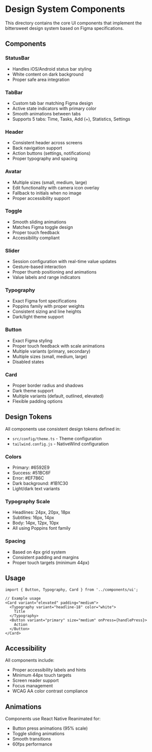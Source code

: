 # Design System Components

This directory contains the core UI components that implement the bittersweet design system based on Figma specifications.

## Components

### StatusBar
- Handles iOS/Android status bar styling
- White content on dark background
- Proper safe area integration

### TabBar
- Custom tab bar matching Figma design
- Active state indicators with primary color
- Smooth animations between tabs
- Supports 5 tabs: Time, Tasks, Add (+), Statistics, Settings

### Header
- Consistent header across screens
- Back navigation support
- Action buttons (settings, notifications)
- Proper typography and spacing

### Avatar
- Multiple sizes (small, medium, large)
- Edit functionality with camera icon overlay
- Fallback to initials when no image
- Proper accessibility support

### Toggle
- Smooth sliding animations
- Matches Figma toggle design
- Proper touch feedback
- Accessibility compliant

### Slider
- Session configuration with real-time value updates
- Gesture-based interaction
- Proper thumb positioning and animations
- Value labels and range indicators

### Typography
- Exact Figma font specifications
- Poppins family with proper weights
- Consistent sizing and line heights
- Dark/light theme support

### Button
- Exact Figma styling
- Proper touch feedback with scale animations
- Multiple variants (primary, secondary)
- Multiple sizes (small, medium, large)
- Disabled states

### Card
- Proper border radius and shadows
- Dark theme support
- Multiple variants (default, outlined, elevated)
- Flexible padding options

## Design Tokens

All components use consistent design tokens defined in:
- `src/config/theme.ts` - Theme configuration
- `tailwind.config.js` - NativeWind configuration

### Colors
- Primary: #6592E9
- Success: #51BC6F
- Error: #EF786C
- Dark background: #1B1C30
- Light/dark text variants

### Typography Scale
- Headlines: 24px, 20px, 18px
- Subtitles: 16px, 14px
- Body: 14px, 12px, 10px
- All using Poppins font family

### Spacing
- Based on 4px grid system
- Consistent padding and margins
- Proper touch targets (minimum 44px)

## Usage

```tsx
import { Button, Typography, Card } from '../components/ui';

// Example usage
<Card variant="elevated" padding="medium">
  <Typography variant="headline-18" color="white">
    Title
  </Typography>
  <Button variant="primary" size="medium" onPress={handlePress}>
    Action
  </Button>
</Card>
```

## Accessibility

All components include:
- Proper accessibility labels and hints
- Minimum 44px touch targets
- Screen reader support
- Focus management
- WCAG AA color contrast compliance

## Animations

Components use React Native Reanimated for:
- Button press animations (95% scale)
- Toggle sliding animations
- Smooth transitions
- 60fps performance